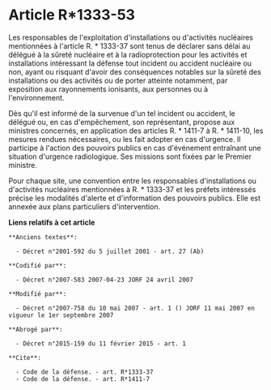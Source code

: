 # Article R*1333-53

Les responsables de l'exploitation d'installations ou d'activités nucléaires mentionnées à l'article R. * 1333-37 sont tenus
de déclarer sans délai au délégué à la sûreté nucléaire et à la radioprotection pour les activités et installations
intéressant la défense tout incident ou accident nucléaire ou non, ayant ou risquant d'avoir des conséquences notables sur la
sûreté des installations ou des activités ou de porter atteinte notamment, par exposition aux rayonnements ionisants, aux
personnes ou à l'environnement. 

Dès qu'il est informé de la survenue d'un tel incident ou accident, le délégué ou, en cas d'empêchement, son représentant,
propose aux ministres concernés, en application des articles R. * 1411-7 à R. * 1411-10, les mesures rendues nécessaires, ou
les fait adopter en cas d'urgence. Il participe à l'action des pouvoirs publics en cas d'événement entraînant une situation
d'urgence radiologique. Ses missions sont fixées par le Premier ministre. 

Pour chaque site, une convention entre les responsables d'installations ou d'activités nucléaires mentionnées à R. * 1333-37
et les préfets intéressés précise les modalités d'alerte et d'information des pouvoirs publics. Elle est annexée aux plans
particuliers d'intervention.

**Liens relatifs à cet article**

	**Anciens textes**:

	  - Décret n°2001-592 du 5 juillet 2001 - art. 27 (Ab)

	**Codifié par**:

	  - Décret n°2007-583 2007-04-23 JORF 24 avril 2007

	**Modifié par**:

	  - Décret n°2007-758 du 10 mai 2007 - art. 1 () JORF 11 mai 2007 en vigueur le 1er septembre 2007

	**Abrogé par**:

	  - Décret n°2015-159 du 11 février 2015 - art. 1

	**Cite**:

	  - Code de la défense. - art. R*1333-37
	  - Code de la défense. - art. R*1411-7
